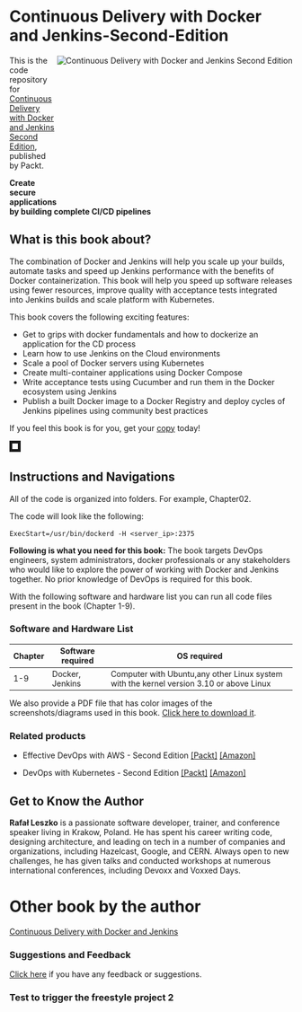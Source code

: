 # Continuous Delivery with Docker and Jenkins-Second-Edition

<a href="https://www.packtpub.com/virtualization-and-cloud/continuous-delivery-docker-and-jenkins-second-edition?utm_source=github&utm_medium=repository&utm_campaign=9781838552183"><img src="https://www.packtpub.com/media/catalog/product/cache/e4d64343b1bc593f1c5348fe05efa4a6/5/5/552183cover.png" alt="Continuous Delivery with Docker and Jenkins Second Edition" height="256px" align="right"></a>

This is the code repository for [Continuous Delivery with Docker and Jenkins Second Edition](https://www.packtpub.com/virtualization-and-cloud/continuous-delivery-docker-and-jenkins-second-edition?utm_source=github&utm_medium=repository&utm_campaign=9781838552183), published by Packt.

**Create secure applications by building complete CI/CD pipelines**

## What is this book about?
The combination of Docker and Jenkins will help you scale up your builds, automate tasks and speed up Jenkins performance with the benefits of Docker containerization. This book will help you speed up software releases using fewer resources, improve quality with acceptance tests integrated into Jenkins builds and scale platform with Kubernetes.

This book covers the following exciting features:
* Get to grips with docker fundamentals and how to dockerize an application for the CD process
* Learn how to use Jenkins on the Cloud environments
* Scale a pool of Docker servers using Kubernetes
* Create multi-container applications using Docker Compose
* Write acceptance tests using Cucumber and run them in the Docker ecosystem using Jenkins
* Publish a built Docker image to a Docker Registry and deploy cycles of Jenkins pipelines using community best practices

If you feel this book is for you, get your [copy](https://www.amazon.com/dp/1838552189) today!

<a href="https://www.packtpub.com/?utm_source=github&utm_medium=banner&utm_campaign=GitHubBanner"><img src="https://raw.githubusercontent.com/PacktPublishing/GitHub/master/GitHub.png" 
alt="https://www.packtpub.com/" border="5" /></a>

## Instructions and Navigations
All of the code is organized into folders. For example, Chapter02.

The code will look like the following:
```
ExecStart=/usr/bin/dockerd -H <server_ip>:2375

```

**Following is what you need for this book:**
The book targets DevOps engineers, system administrators, docker professionals or any stakeholders who would like to explore the power of working with Docker and Jenkins together. No prior knowledge of DevOps is required for this book.

With the following software and hardware list you can run all code files present in the book (Chapter 1-9).
### Software and Hardware List
| Chapter | Software required | OS required |
| -------- | ------------------------------------ | ----------------------------------- |
| 1-9 | Docker, Jenkins | Computer with Ubuntu,any other Linux system with the kernel version 3.10 or above Linux |


We also provide a PDF file that has color images of the screenshots/diagrams used in this book. [Click here to download it](https://www.packtpub.com/sites/default/files/downloads/9781838552183_ColorImages.pdf).

### Related products <Paste books from the Other books you may enjoy section>
* Effective DevOps with AWS - Second Edition [[Packt]](https://www.packtpub.com/virtualization-and-cloud/effective-devops-aws-second-edition?utm_source=github&utm_medium=repository&utm_campaign=9781789539974) [[Amazon]](https://www.amazon.com/dp/1789539978)

* DevOps with Kubernetes - Second Edition [[Packt]](https://www.packtpub.com/virtualization-and-cloud/devops-kubernetes-second-edition?utm_source=github&utm_medium=repository&utm_campaign=9781789533996) [[Amazon]](https://www.amazon.com/dp/1789533996)
## Get to Know the Author
**Rafał Leszko**
is a passionate software developer, trainer, and conference speaker living in Krakow, Poland. He has spent his career writing code, designing architecture, and leading on tech in a number of companies and organizations, including Hazelcast, Google, and CERN. Always open to new challenges, he has given talks and conducted workshops at numerous international conferences, including Devoxx and Voxxed Days.


# Other book by the author
[Continuous Delivery with Docker and Jenkins](https://www.packtpub.com/networking-and-servers/continuous-delivery-docker-and-jenkins?utm_source=github&utm_medium=repository&utm_campaign=9781787125230)

### Suggestions and Feedback
[Click here](https://docs.google.com/forms/d/e/1FAIpQLSdy7dATC6QmEL81FIUuymZ0Wy9vH1jHkvpY57OiMeKGqib_Ow/viewform) if you have any feedback or suggestions.


### Test to trigger the freestyle project 2